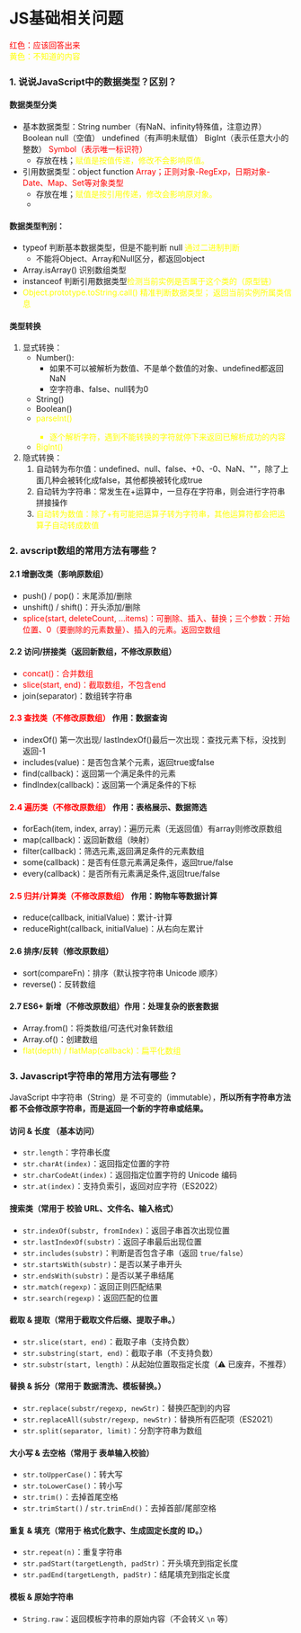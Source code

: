 # JS基础相关问题
<font color="red">红色：应该回答出来</font>
<br>
<font color="yellow">黄色：不知道的内容</font>
   ### 1. 说说JavaScript中的数据类型？区别？
   #### 数据类型分类
   - 基本数据类型：String number（有NaN、infinity特殊值，注意边界） Boolean null（空值） undefined（有声明未赋值） BigInt（表示任意大小的整数） <font color="red">Symbol（表示唯一标识符）</font>
     - 存放在栈；<font color="yellow">赋值是按值传递，修改不会影响原值。</font>
   - 引用数据类型：object function <font color="red">Array；正则对象-RegExp，日期对象-Date、Map、Set等对象类型</font>
     - 存放在堆；<font color="yellow">赋值是按引用传递，修改会影响原对象。</font>
     - 
#### 数据类型判别：
   - typeof 判断基本数据类型，但是不能判断 null <font color="yellow">通过二进制判断</font>
     - 不能将Object、Array和Null区分，都返回object
   - Array.isArray() 识别数组类型
   - instanceof 判断引用数据类型<font color="yellow">检测当前实例是否属于这个类的（原型链）</font>
   - <font color="yellow">Object.prototype.toString.call() 精准判断数据类型； 返回当前实例所属类信息</font>
#### 类型转换
1. 显式转换：
   - Number():
     - 如果不可以被解析为数值、不是单个数值的对象、undefined都返回 NaN
     - 空字符串、false、null转为0
   - String()
   - Boolean()
   - <font color="yellow">parseInt()
     - 逐个解析字符，遇到不能转换的字符就停下来返回已解析成功的内容
   - BigInt()</font>
2. 隐式转换：
   1. 自动转为布尔值：undefined、null、false、+0、-0、NaN、""，除了上面几种会被转化成false，其他都换被转化成true
   2. 自动转为字符串：常发生在+运算中，一旦存在字符串，则会进行字符串拼接操作
   3. <font color="yellow">自动转为数值：除了+有可能把运算子转为字符串，其他运算符都会把运算子自动转成数值</font>

### 2. avscript数组的常用方法有哪些？

#### 2.1 增删改类（影响原数组）
- push() / pop()：末尾添加/删除
- unshift() / shift()：开头添加/删除
- <font color="red">splice(start, deleteCount, ...items)：可删除、插入、替换；三个参数：开始位置、0（要删除的元素数量）、插入的元素。返回空数组</font>

#### 2.2 访问/拼接类（返回新数组，不修改原数组）

- <font color="red">concat()：合并数组
- slice(start, end)：截取数组，不包含end</font>
- join(separator)：数组转字符串

#### <font color="red">2.3 查找类（不修改原数组）</font> 作用：数据查询

- indexOf() 第一次出现/ lastIndexOf()最后一次出现：查找元素下标，没找到返回-1
- includes(value)：是否包含某个元素，返回true或false
- find(callback)：返回第一个满足条件的元素
- findIndex(callback)：返回第一个满足条件的下标

#### <font color="red">2.4 遍历类（不修改原数组）</font> 作用：表格展示、数据筛选

- forEach(item, index, array)：遍历元素（无返回值）有array则修改原数组
- map(callback)：返回新数组（映射）
- filter(callback)：筛选元素,返回满足条件的元素数组
- some(callback)：是否有任意元素满足条件，返回true/false
- every(callback)：是否所有元素满足条件,返回true/false

#### <font color="red">2.5 归并/计算类（不修改原数组）</font> 作用：购物车等数据计算

- reduce(callback, initialValue)：累计-计算
- reduceRight(callback, initialValue)：从右向左累计

#### 2.6 排序/反转（修改原数组）

- sort(compareFn)：排序（默认按字符串 Unicode 顺序）
- reverse()：反转数组
#### 2.7 ES6+ 新增（不修改原数组）作用：处理复杂的嵌套数据

- Array.from()：将类数组/可迭代对象转数组
- Array.of()：创建数组
- <font color="yellow" >flat(depth) / flatMap(callback)：扁平化数组</font>
  
### 3. Javascript字符串的常用方法有哪些？
JavaScript 中字符串（String）是 不可变的（immutable），**所以所有字符串方法都 不会修改原字符串，而是返回一个新的字符串或结果。**

#### 访问 & 长度 （基本访问）
- `str.length`：字符串长度  
- `str.charAt(index)`：返回指定位置的字符  
- `str.charCodeAt(index)`：返回指定位置字符的 Unicode 编码  
- `str.at(index)`：支持负索引，返回对应字符（ES2022）  

#### 搜索类（常用于 校验 URL、文件名、输入格式）
- `str.indexOf(substr, fromIndex)`：返回子串首次出现位置  
- `str.lastIndexOf(substr)`：返回子串最后出现位置  
- `str.includes(substr)`：判断是否包含子串（返回 `true/false`）  
- `str.startsWith(substr)`：是否以某子串开头  
- `str.endsWith(substr)`：是否以某子串结尾  
- `str.match(regexp)`：返回正则匹配结果  
- `str.search(regexp)`：返回匹配的位置  

#### 截取 & 提取（常用于截取文件后缀、提取子串。）
- `str.slice(start, end)`：截取子串（支持负数）  
- `str.substring(start, end)`：截取子串（不支持负数）  
- `str.substr(start, length)`：从起始位置取指定长度（⚠️ 已废弃，不推荐）  

#### 替换 & 拆分（常用于 数据清洗、模板替换。）
- `str.replace(substr/regexp, newStr)`：替换匹配到的内容  
- `str.replaceAll(substr/regexp, newStr)`：替换所有匹配项（ES2021）  
- `str.split(separator, limit)`：分割字符串为数组  

#### 大小写 & 去空格（常用于 表单输入校验）
- `str.toUpperCase()`：转大写  
- `str.toLowerCase()`：转小写  
- `str.trim()`：去掉首尾空格  
- `str.trimStart()` / `str.trimEnd()`：去掉首部/尾部空格  

#### 重复 & 填充（常用于 格式化数字、生成固定长度的 ID。）
- `str.repeat(n)`：重复字符串  
- `str.padStart(targetLength, padStr)`：开头填充到指定长度  
- `str.padEnd(targetLength, padStr)`：结尾填充到指定长度  

#### 模板 & 原始字符串
- `String.raw`：返回模板字符串的原始内容（不会转义 `\n` 等）  

